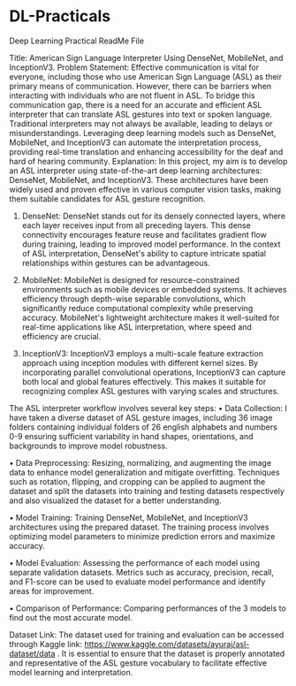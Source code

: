 # DL-Practicals
Deep Learning Practical
ReadMe File

Title: American Sign Language Interpreter Using DenseNet, MobileNet, and InceptionV3.
Problem Statement: Effective communication is vital for everyone, including those who use American Sign Language (ASL) as their primary means of communication. However, there can be barriers when interacting with individuals who are not fluent in ASL. To bridge this communication gap, there is a need for an accurate and efficient ASL interpreter that can translate ASL gestures into text or spoken language. Traditional interpreters may not always be available, leading to delays or misunderstandings. Leveraging deep learning models such as DenseNet, MobileNet, and InceptionV3 can automate the interpretation process, providing real-time translation and enhancing accessibility for the deaf and hard of hearing community.
Explanation: In this project, my aim is to develop an ASL interpreter using state-of-the-art deep learning architectures: DenseNet, MobileNet, and InceptionV3. These architectures have been widely used and proven effective in various computer vision tasks, making them suitable candidates for ASL gesture recognition.
1.	DenseNet: DenseNet stands out for its densely connected layers, where each layer receives input from all preceding layers. This dense connectivity encourages feature reuse and facilitates gradient flow during training, leading to improved model performance. In the context of ASL interpretation, DenseNet's ability to capture intricate spatial relationships within gestures can be advantageous.

2.	MobileNet: MobileNet is designed for resource-constrained environments such as mobile devices or embedded systems. It achieves efficiency through depth-wise separable convolutions, which significantly reduce computational complexity while preserving accuracy. MobileNet's lightweight architecture makes it well-suited for real-time applications like ASL interpretation, where speed and efficiency are crucial.

3.	InceptionV3: InceptionV3 employs a multi-scale feature extraction approach using inception modules with different kernel sizes. By incorporating parallel convolutional operations, InceptionV3 can capture both local and global features effectively. This makes it suitable for recognizing complex ASL gestures with varying scales and structures.

The ASL interpreter workflow involves several key steps:
•	Data Collection:  I have taken  a diverse dataset of ASL gesture images, including 36 image folders containing individual folders of 26 english alphabets and numbers 0-9 ensuring sufficient variability in hand shapes, orientations, and backgrounds to improve model robustness.

•	Data Preprocessing: Resizing, normalizing, and augmenting the image data to enhance model generalization and mitigate overfitting. Techniques such as rotation, flipping, and cropping can be applied to augment the dataset and split the datasets into training and testing datasets respectively and also visualized the dataset for a better understanding.

•	Model Training: Training DenseNet, MobileNet, and InceptionV3 architectures using the prepared dataset. The training process involves optimizing model parameters to minimize prediction errors and maximize accuracy.

•	Model Evaluation: Assessing the performance of each model using separate validation datasets. Metrics such as accuracy, precision, recall, and F1-score can be used to evaluate model performance and identify areas for improvement.

•	Comparison of Performance: Comparing performances of the 3 models to find out the most accurate model.

Dataset Link: The dataset used for training and evaluation can be accessed through Kaggle link: https://www.kaggle.com/datasets/ayuraj/asl-dataset/data . It is essential to ensure that the dataset is properly annotated and representative of the ASL gesture vocabulary to facilitate effective model learning and interpretation.


